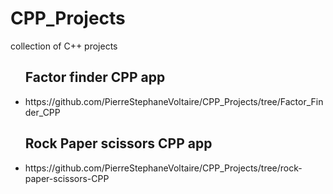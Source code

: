 # CPP_Projects
collection of C++ projects
<ul>
<h2>Factor finder CPP app</h2>
<li>https://github.com/PierreStephaneVoltaire/CPP_Projects/tree/Factor_Finder_CPP</li>
<h2>Rock Paper scissors CPP app</h2>
<li>https://github.com/PierreStephaneVoltaire/CPP_Projects/tree/rock-paper-scissors-CPP</li>
</ul>

